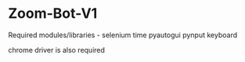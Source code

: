 # Zoom-Bot-V1

Required modules/libraries - 
selenium
time
pyautogui
pynput
keyboard

chrome driver is also required 
